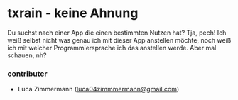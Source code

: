# txrain - keine Ahnung

Du suchst nach einer App die einen bestimmten Nutzen hat? Tja, pech! Ich weiß selbst nicht was genau ich mit dieser App anstellen möchte, noch weiß ich mit welcher Programmiersprache ich das anstellen werde. Aber mal schauen, nh?



### contributer

- Luca Zimmermann (<luca04zimmmermann@gmail.com>)


